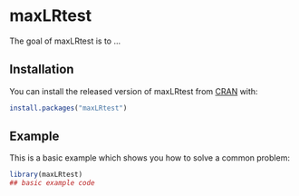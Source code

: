 
# maxLRtest

<!-- badges: start -->
<!-- badges: end -->

The goal of maxLRtest is to ...

## Installation

You can install the released version of maxLRtest from [CRAN](https://CRAN.R-project.org) with:

``` r
install.packages("maxLRtest")
```

## Example

This is a basic example which shows you how to solve a common problem:

``` r
library(maxLRtest)
## basic example code
```

